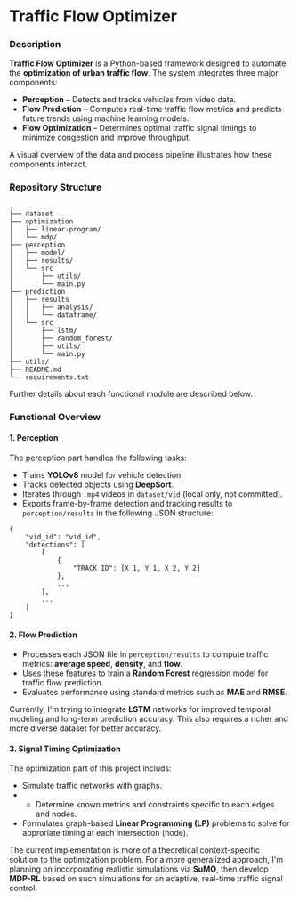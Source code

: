 # Traffic Flow Optimizer

### Description

**Traffic Flow Optimizer** is a Python-based framework designed to automate the **optimization of urban traffic flow**. The system integrates three major components:

* **Perception** – Detects and tracks vehicles from video data.
* **Flow Prediction** – Computes real-time traffic flow metrics and predicts future trends using machine learning models.
* **Flow Optimization** – Determines optimal traffic signal timings to minimize congestion and improve throughput.

A visual overview of the data and process pipeline illustrates how these components interact.

### Repository Structure
```
.
├── dataset
├── optimization
│   ├── linear-program/
│   └── mdp/
├── perception
│   ├── model/
│   ├── results/
│   └── src
│       ├── utils/ 
│       └── main.py
├── prediction
│   ├── results
│   │   ├── analysis/ 
│   │   └── dataframe/ 
│   └── src
│       ├── lstm/ 
│       ├── random_forest/
│       ├── utils/ 
│       └── main.py
├── utils/
├── README.md
└── requirements.txt
```
Further details about each functional module are described below.

### Functional Overview

#### 1. Perception
The perception part handles the following tasks: 
* Trains **YOLOv8** model for vehicle detection.
* Tracks detected objects using **DeepSort**.
* Iterates through `.mp4` videos in `dataset/vid` (local only, not committed).
* Exports frame-by-frame detection and tracking results to `perception/results` in the following JSON structure:

```
{
    "vid_id": "vid_id",
    "detections": [
        [
            {
                "TRACK_ID": [X_1, Y_1, X_2, Y_2]
            },
            ...
        ],
        ...
    ]
}
```

#### 2. Flow Prediction

* Processes each JSON file in `perception/results` to compute traffic metrics: **average speed**, **density**, and **flow**.
* Uses these features to train a **Random Forest** regression model for traffic flow prediction.
* Evaluates performance using standard metrics such as **MAE** and **RMSE**.

Currently, I'm trying to integrate **LSTM** networks for improved temporal modeling and long-term prediction accuracy. This also requires a richer and more diverse dataset for better accuracy.

#### 3. Signal Timing Optimization
The optimization part of this project includs:
* Simulate traffic networks with graphs.
* * Determine known metrics and constraints specific to each edges and nodes.
* Formulates graph-based **Linear Programming (LP)** problems to solve for approriate timing at each intersection (node).

The current implementation is more of a theoretical context-specific solution to the optimization problem. For a more generalized approach, I'm planning on incorporating realistic simulations via **SuMO**, then develop **MDP-RL** based on such simulations for an adaptive, real-time traffic signal control.
